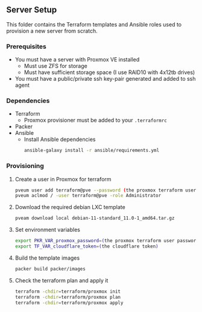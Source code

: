 ## Server Setup

This folder contains the Terraform templates and Ansible roles used to provision a new server from scratch.

### Prerequisites

- You must have a server with Proxmox VE installed
    - Must use ZFS for storage
    - Must have sufficient storage space (I use RAID10 with 4x12tb drives)
- You must have a public/private ssh key-pair generated and added to ssh agent

### Dependencies

- Terraform
    - Proxmox provisioner must be added to your `.terraformrc`
- Packer
- Ansible
    - Install Ansible dependencies
        ```bash
        ansible-galaxy install -r ansible/requirements.yml
        ```

### Provisioning
1. Create a user in Proxmox for terraform
    ```bash
    pveum user add terraform@pve --password (the proxmox terraform user password)
    pveum aclmod / -user terraform@pve -role Administrator
    ```
1. Download the required debian LXC template
    ```bash
    pveam download local debian-11-standard_11.0-1_amd64.tar.gz
    ```
1. Set environment variables
    ```bash
    export PKR_VAR_proxmox_password=(the proxmox terraform user password)
    export TF_VAR_cloudflare_token=(the cloudflare token)
    ```
1. Build the template images
    ```bash
    packer build packer/images
    ```
1. Check the terraform plan and apply it
    ```bash
    terraform -chdir=terraform/proxmox init
    terraform -chdir=terraform/proxmox plan
    terraform -chdir=terraform/proxmox apply
    ```
